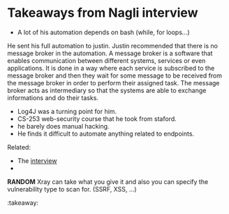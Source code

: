 # Takeaways from Nagli interview 

- A lot of his automation depends on bash (while, for loops...) 
  
He sent his full automation to justin. Justin recommended that there is no message broker in the automation. A message broker is a software that enables communication between different systems, services or even applications. It is done in a way where each service is subscribed to the message broker and then they wait for some message to be received from the message broker in order to perform their assigned task. The message broker acts as intermediary so that the systems are able to exchange informations and do their tasks.

- Log4J was a turning point for him.
- CS-253 web-security course that he took from staford.
- he barely does manual hacking.
- He finds it difficult to automate anything related to endpoints.




Related:

- The [interview](https://youtu.be/P1prvdlP-jk) 
- 

**RANDOM** Xray can take what you give it and also you can specify the vulnerability type to scan for. (SSRF, XSS, ...)


:takeaway:
